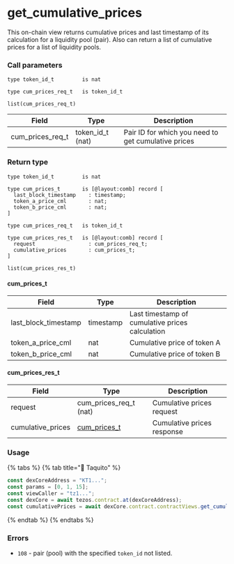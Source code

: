 # get\_cumulative\_prices

This on-chain view returns cumulative prices and last timestamp of its calculation for a liquidity pool (pair). Also can return a list of cumulative prices for a list of liquidity pools.

### Call parameters

```pascaligo
type token_id_t         is nat

type cum_prices_req_t   is token_id_t

list(cum_prices_req_t)
```

| Field               | Type               | Description                                         |
| ------------------- | ------------------ | --------------------------------------------------- |
| cum\_prices\_req\_t | token\_id\_t (nat) | Pair ID for which you need to get cumulative prices |

### Return type

```pascaligo
type token_id_t         is nat

type cum_prices_t       is [@layout:comb] record [
  last_block_timestamp    : timestamp;
  token_a_price_cml       : nat;
  token_b_price_cml       : nat;
]

type cum_prices_req_t   is token_id_t

type cum_prices_res_t   is [@layout:comb] record [
  request                 : cum_prices_req_t;
  cumulative_prices       : cum_prices_t;
]

list(cum_prices_res_t)
```

#### cum\_prices\_t

| Field                  | Type      | Description                                     |
| ---------------------- | --------- | ----------------------------------------------- |
| last\_block\_timestamp | timestamp | Last timestamp of cumulative prices calculation |
| token\_a\_price\_cml   | nat       | Cumulative price of token A                     |
| token\_b\_price\_cml   | nat       | Cumulative price of token B                     |

#### cum\_prices\_res\_t

| Field              | Type                                                        | Description                |
| ------------------ | ----------------------------------------------------------- | -------------------------- |
| request            | cum\_prices\_req\_t (nat)                                   | Cumulative prices request  |
| cumulative\_prices | [cum\_prices\_t](get\_cumulative\_prices.md#cum\_prices\_t) | Cumulative prices response |

### Usage

{% tabs %}
{% tab title="🌮 Taquito" %}
```javascript
const dexCoreAddress = "KT1...";
const params = [0, 1, 15];
const viewCaller = "tz1...";
const dexCore = await tezos.contract.at(dexCoreAddress);
const cumulativePrices = await dexCore.contract.contractViews.get_cumulative_prices(params).executeView({ viewCaller: viewCaller });
```
{% endtab %}
{% endtabs %}

### Errors

* `108` - pair (pool) with the specified `token_id` not listed.
